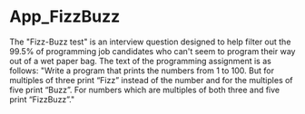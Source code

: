 # App_FizzBuzz
The "Fizz-Buzz test" is an interview question designed to help filter out the 99.5% of programming job candidates who can't seem to program their way out of a wet paper bag. The text of the programming assignment is as follows:
"Write a program that prints the numbers from 1 to 100. But for multiples of three print “Fizz” instead of the number and for the multiples of five print “Buzz”. For numbers which are multiples of both three and five print “FizzBuzz”."
